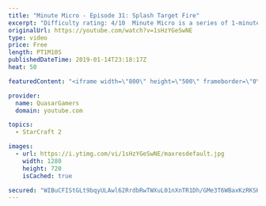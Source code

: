 ```yaml
---
title: "Minute Micro - Episode 31: Splash Target Fire"
excerpt: "Difficulty rating: 4/10  Minute Micro is a series of 1-minute videos explaining how to perform common micro techniques. This episode is on maximizing the damage output of splash units.  twitch.tv/Quasarprintf"
originalUrl: https://youtube.com/watch?v=1sHzYGeSwNE
type: video
price: Free
length: PT1M10S
publishedDateTime: 2019-01-14T23:18:17Z
heat: 50

featuredContent: "<iframe width=\"800\" height=\"500\" frameborder=\"0\" src=\"https://www.youtube.com/embed/1sHzYGeSwNE\" allow=\"accelerometer; autoplay; encrypted-media; gyroscope; picture-in-picture\" allowfullscreen></iframe>"

provider:
  name: QuasarGamers
  domain: youtube.com

topics:
  - StarCraft 2

images:
  - url: https://i.ytimg.com/vi/1sHzYGeSwNE/maxresdefault.jpg
    width: 1280
    height: 720
    isCached: true

secured: "WIBuCFIStGLt9bqyULAwl62RrdbRwTWXuL01nXnTR1Dh/GMe3T6WBaxKzRKSK1s8bgSwbcYznD3ND77BJ/9fWh6PQUeA+UuODhDadLlo0ZBbxxOSln2AmzhUH7Xs9OqBvfz/rs+QDkd59pnP1+OHKwir6PqHH3mIqcwxciIGfmbso7Sv/MEzl1uuuFVT46piGBLMF9q1U6pR9aydFr2F41M9o2JNLXrLIBuWZrrq8AMfglX7kILpRZ/M3KisjQ0DExO1dLEu6547qvZjKKTmBVIEVrCwqz0szEbP4Y6W+ARd3m53KDgfBFXu20zIpua2x6jPGYAdGqUPyCLN2d7VNw6ThsJADJI5uPQ5RfqvjOR0hUDT6sTNwiDLcyB3S70u21aaghnA3w2Yk87lp9qQJba7qQmuPZnQ3UKpiMYXwjY=;4OD3Ci+DK7Bgbp6t1sWcAA=="
---
```


